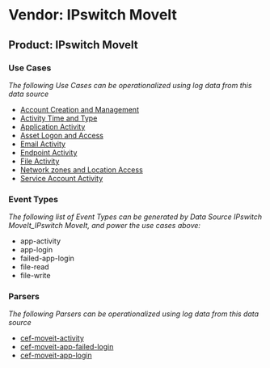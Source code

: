 Vendor: IPswitch MoveIt
=======================
Product: IPswitch MoveIt
------------------------

### Use Cases

_The following Use Cases can be operationalized using log data from this data source_

* [Account Creation and Management](usecase_account_creation_and_management.md)
* [Activity Time  and Type](usecase_activity_time__and_type.md)
* [Application Activity](usecase_application_activity.md)
* [Asset Logon and Access](usecase_asset_logon_and_access.md)
* [Email Activity](usecase_email_activity.md)
* [Endpoint Activity](usecase_endpoint_activity.md)
* [File Activity](usecase_file_activity.md)
* [Network zones and Location Access](usecase_network_zones_and_location_access.md)
* [Service Account Activity](usecase_service_account_activity.md)


### Event Types

_The following list of Event Types can be generated by Data Source IPswitch MoveIt_IPswitch MoveIt, and power the use cases above:_

- app-activity
- app-login
- failed-app-login
- file-read
- file-write


### Parsers

_The following Parsers can be operationalized using log data from this data source_

* [cef-moveit-activity](parserContent_cef-moveit-activity.md)
* [cef-moveit-app-failed-login](parserContent_cef-moveit-app-failed-login.md)
* [cef-moveit-app-login](parserContent_cef-moveit-app-login.md)
